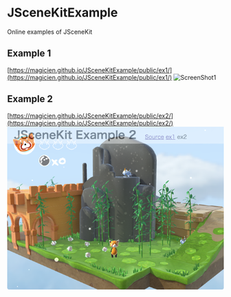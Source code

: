 # JSceneKitExample
Online examples of JSceneKit

## Example 1
[https://magicien.github.io/JSceneKitExample/public/ex1/](https://magicien.github.io/JSceneKitExample/public/ex1/)
![ScreenShot1](https://github.com/magicien/JSceneKitExample/blob/readme/readme/screenshot_ex1.png)

## Example 2
[https://magicien.github.io/JSceneKitExample/public/ex2/](https://magicien.github.io/JSceneKitExample/public/ex2/)
![ScreenShot2](https://github.com/magicien/JSceneKitExample/blob/readme/readme/screenshot_ex2.png)
